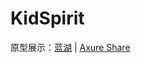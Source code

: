 # KidSpirit

原型展示：[蓝湖](https://lanhuapp.com/url/8wYvI)  |  [Axure Share](https://r47h4s.axshare.com)

